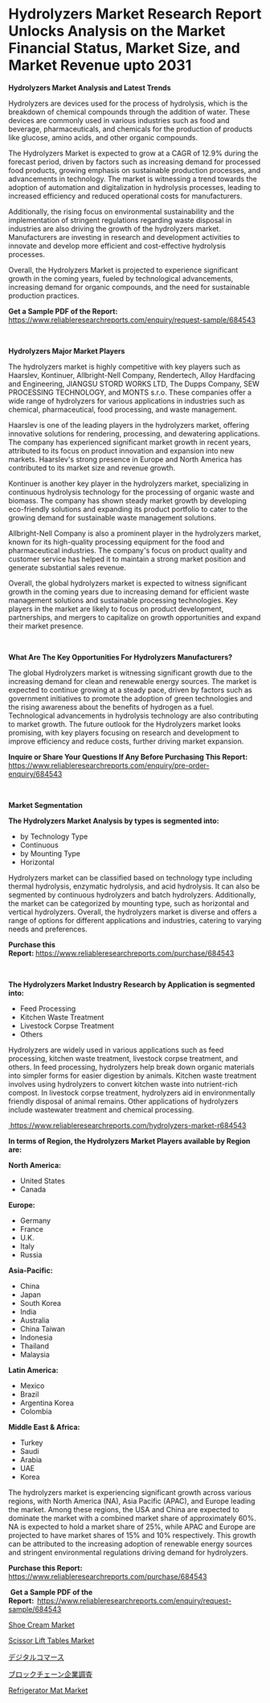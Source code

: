 <p><h1>Hydrolyzers Market Research Report Unlocks Analysis on the Market Financial Status, Market Size, and Market Revenue upto 2031</h1></p><p><strong>Hydrolyzers Market Analysis and Latest Trends</strong></p>
<p><p>Hydrolyzers are devices used for the process of hydrolysis, which is the breakdown of chemical compounds through the addition of water. These devices are commonly used in various industries such as food and beverage, pharmaceuticals, and chemicals for the production of products like glucose, amino acids, and other organic compounds.</p><p>The Hydrolyzers Market is expected to grow at a CAGR of 12.9% during the forecast period, driven by factors such as increasing demand for processed food products, growing emphasis on sustainable production processes, and advancements in technology. The market is witnessing a trend towards the adoption of automation and digitalization in hydrolysis processes, leading to increased efficiency and reduced operational costs for manufacturers.</p><p>Additionally, the rising focus on environmental sustainability and the implementation of stringent regulations regarding waste disposal in industries are also driving the growth of the hydrolyzers market. Manufacturers are investing in research and development activities to innovate and develop more efficient and cost-effective hydrolysis processes.</p><p>Overall, the Hydrolyzers Market is projected to experience significant growth in the coming years, fueled by technological advancements, increasing demand for organic compounds, and the need for sustainable production practices.</p></p>
<p><strong>Get a Sample PDF of the Report:&nbsp;</strong> <a href="https://www.reliableresearchreports.com/enquiry/request-sample/684543">https://www.reliableresearchreports.com/enquiry/request-sample/684543</a></p>
<p>&nbsp;</p>
<p><strong>Hydrolyzers Major Market Players</strong></p>
<p><p>The hydrolyzers market is highly competitive with key players such as Haarslev, Kontinuer, Allbright-Nell Company, Rendertech, Alloy Hardfacing and Engineering, JIANGSU STORD WORKS LTD, The Dupps Company, SEW PROCESSING TECHNOLOGY, and MONTS s.r.o. These companies offer a wide range of hydrolyzers for various applications in industries such as chemical, pharmaceutical, food processing, and waste management.</p><p>Haarslev is one of the leading players in the hydrolyzers market, offering innovative solutions for rendering, processing, and dewatering applications. The company has experienced significant market growth in recent years, attributed to its focus on product innovation and expansion into new markets. Haarslev's strong presence in Europe and North America has contributed to its market size and revenue growth.</p><p>Kontinuer is another key player in the hydrolyzers market, specializing in continuous hydrolysis technology for the processing of organic waste and biomass. The company has shown steady market growth by developing eco-friendly solutions and expanding its product portfolio to cater to the growing demand for sustainable waste management solutions.</p><p>Allbright-Nell Company is also a prominent player in the hydrolyzers market, known for its high-quality processing equipment for the food and pharmaceutical industries. The company's focus on product quality and customer service has helped it to maintain a strong market position and generate substantial sales revenue.</p><p>Overall, the global hydrolyzers market is expected to witness significant growth in the coming years due to increasing demand for efficient waste management solutions and sustainable processing technologies. Key players in the market are likely to focus on product development, partnerships, and mergers to capitalize on growth opportunities and expand their market presence.</p></p>
<p>&nbsp;</p>
<p><strong>What Are The Key Opportunities For Hydrolyzers Manufacturers?</strong></p>
<p><p>The global Hydrolyzers market is witnessing significant growth due to the increasing demand for clean and renewable energy sources. The market is expected to continue growing at a steady pace, driven by factors such as government initiatives to promote the adoption of green technologies and the rising awareness about the benefits of hydrogen as a fuel. Technological advancements in hydrolysis technology are also contributing to market growth. The future outlook for the Hydrolyzers market looks promising, with key players focusing on research and development to improve efficiency and reduce costs, further driving market expansion.</p></p>
<p><strong>Inquire or Share Your Questions If Any Before Purchasing This Report:</strong> <a href="https://www.reliableresearchreports.com/enquiry/pre-order-enquiry/684543">https://www.reliableresearchreports.com/enquiry/pre-order-enquiry/684543</a></p>
<p>&nbsp;</p>
<p><strong>Market Segmentation</strong></p>
<p><strong>The Hydrolyzers Market Analysis by types is segmented into:</strong></p>
<p><ul><li>by Technology Type</li><li>Continuous</li><li>by Mounting Type</li><li>Horizontal</li></ul></p>
<p><p>Hydrolyzers market can be classified based on technology type including thermal hydrolysis, enzymatic hydrolysis, and acid hydrolysis. It can also be segmented by continuous hydrolyzers and batch hydrolyzers. Additionally, the market can be categorized by mounting type, such as horizontal and vertical hydrolyzers. Overall, the hydrolyzers market is diverse and offers a range of options for different applications and industries, catering to varying needs and preferences.</p></p>
<p><strong>Purchase this Report:&nbsp;</strong><a href="https://www.reliableresearchreports.com/purchase/684543">https://www.reliableresearchreports.com/purchase/684543</a></p>
<p>&nbsp;</p>
<p><strong>The Hydrolyzers Market Industry Research by Application is segmented into:</strong></p>
<p><ul><li>Feed Processing</li><li>Kitchen Waste Treatment</li><li>Livestock Corpse Treatment</li><li>Others</li></ul></p>
<p><p>Hydrolyzers are widely used in various applications such as feed processing, kitchen waste treatment, livestock corpse treatment, and others. In feed processing, hydrolyzers help break down organic materials into simpler forms for easier digestion by animals. Kitchen waste treatment involves using hydrolyzers to convert kitchen waste into nutrient-rich compost. In livestock corpse treatment, hydrolyzers aid in environmentally friendly disposal of animal remains. Other applications of hydrolyzers include wastewater treatment and chemical processing.</p></p>
<p><a href="https://www.reliableresearchreports.com/hydrolyzers-market-r684543">&nbsp;https://www.reliableresearchreports.com/hydrolyzers-market-r684543</a></p>
<p><strong>In terms of Region, the Hydrolyzers Market Players available by Region are:</strong></p>
<p>
    <p> <strong> North America: </strong>
        <ul>
            <li>United States</li>
            <li>Canada</li>
        </ul>
        </p> 
    <p> <strong> Europe: </strong>
        <ul>
            <li>Germany</li>
            <li>France</li>
            <li>U.K.</li>
            <li>Italy</li>
            <li>Russia</li>
        </ul>
        </p> 
    <p> <strong> Asia-Pacific: </strong>
        <ul>
            <li>China</li>
            <li>Japan</li>
            <li>South Korea</li>
            <li>India</li>
            <li>Australia</li>
            <li>China Taiwan</li>
            <li>Indonesia</li>
            <li>Thailand</li>
            <li>Malaysia</li>
        </ul>
        </p> 
    <p> <strong> Latin America: </strong>
        <ul>
            <li>Mexico</li>
            <li>Brazil</li>
            <li>Argentina Korea</li>
            <li>Colombia</li>
        </ul>
        </p> 
    <p> <strong> Middle East & Africa: </strong>
        <ul>
            <li>Turkey</li>
            <li>Saudi</li>
            <li>Arabia</li>
            <li>UAE</li>
            <li>Korea</li>
        </ul>
    </p>
    </p>
<p><p>The hydrolyzers market is experiencing significant growth across various regions, with North America (NA), Asia Pacific (APAC), and Europe leading the market. Among these regions, the USA and China are expected to dominate the market with a combined market share of approximately 60%. NA is expected to hold a market share of 25%, while APAC and Europe are projected to have market shares of 15% and 10% respectively. This growth can be attributed to the increasing adoption of renewable energy sources and stringent environmental regulations driving demand for hydrolyzers.</p></p>
<p><strong>Purchase this Report: </strong><a href="https://www.reliableresearchreports.com/purchase/684543">https://www.reliableresearchreports.com/purchase/684543</a></p>
<p>&nbsp;<strong>Get a Sample PDF of the Report:&nbsp;&nbsp;</strong><a href="https://www.reliableresearchreports.com/enquiry/request-sample/684543">https://www.reliableresearchreports.com/enquiry/request-sample/684543</a></p>
<p><strong></strong></p>
<p><p><a href="https://www.linkedin.com/pulse/shoe-cream-market-outlook-industry-overview-forecast-2024-ga0jc?trackingId=M6%2FiePOWJsLBJ5C%2F3vKUlA%3D%3D">Shoe Cream Market</a></p><p><a href="https://github.com/prosalinda88/Market-Research-Report-List-4/blob/main/scissor-lift-tables-market.md">Scissor Lift Tables Market</a></p><p><a href="https://github.com/charm854/Market-Research-Report-List-1/blob/main/867798735149.md">デジタルコマース</a></p><p><a href="https://github.com/LeanneBruen2023/Market-Research-Report-List-1/blob/main/509256235148.md">ブロックチェーン企業調査</a></p><p><a href="https://www.linkedin.com/pulse/refrigerator-mat-market-size-trends-complete-industry-hdjhc?trackingId=WriXAEGOSKSlxyM3mLXDzg%3D%3D">Refrigerator Mat Market</a></p></p>